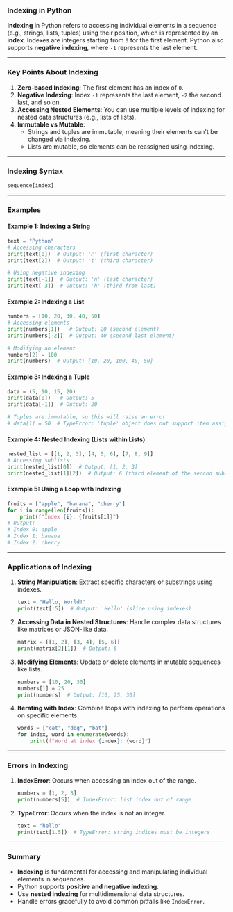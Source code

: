 ### **Indexing in Python**

**Indexing** in Python refers to accessing individual elements in a sequence (e.g., strings, lists, tuples) using their position, which is represented by an **index**. Indexes are integers starting from `0` for the first element. Python also supports **negative indexing**, where `-1` represents the last element.

---

### **Key Points About Indexing**
1. **Zero-based Indexing**: The first element has an index of `0`.
2. **Negative Indexing**: Index `-1` represents the last element, `-2` the second last, and so on.
3. **Accessing Nested Elements**: You can use multiple levels of indexing for nested data structures (e.g., lists of lists).
4. **Immutable vs Mutable**:
   - Strings and tuples are immutable, meaning their elements can't be changed via indexing.
   - Lists are mutable, so elements can be reassigned using indexing.

---

### **Indexing Syntax**
```python
sequence[index]
```

---

### **Examples**

#### Example 1: Indexing a String
```python
text = "Python"
# Accessing characters
print(text[0])  # Output: 'P' (first character)
print(text[2])  # Output: 't' (third character)

# Using negative indexing
print(text[-1])  # Output: 'n' (last character)
print(text[-3])  # Output: 'h' (third from last)
```

#### Example 2: Indexing a List
```python
numbers = [10, 20, 30, 40, 50]
# Accessing elements
print(numbers[1])   # Output: 20 (second element)
print(numbers[-2])  # Output: 40 (second last element)

# Modifying an element
numbers[2] = 100
print(numbers)  # Output: [10, 20, 100, 40, 50]
```

#### Example 3: Indexing a Tuple
```python
data = (5, 10, 15, 20)
print(data[0])   # Output: 5
print(data[-1])  # Output: 20

# Tuples are immutable, so this will raise an error
# data[1] = 50  # TypeError: 'tuple' object does not support item assignment
```

#### Example 4: Nested Indexing (Lists within Lists)
```python
nested_list = [[1, 2, 3], [4, 5, 6], [7, 8, 9]]
# Accessing sublists
print(nested_list[0])  # Output: [1, 2, 3]
print(nested_list[1][2])  # Output: 6 (third element of the second sublist)
```

#### Example 5: Using a Loop with Indexing
```python
fruits = ["apple", "banana", "cherry"]
for i in range(len(fruits)):
    print(f"Index {i}: {fruits[i]}")
# Output:
# Index 0: apple
# Index 1: banana
# Index 2: cherry
```

---

### **Applications of Indexing**

1. **String Manipulation**:
   Extract specific characters or substrings using indexes.
   ```python
   text = "Hello, World!"
   print(text[:5])  # Output: 'Hello' (slice using indexes)
   ```

2. **Accessing Data in Nested Structures**:
   Handle complex data structures like matrices or JSON-like data.
   ```python
   matrix = [[1, 2], [3, 4], [5, 6]]
   print(matrix[2][1])  # Output: 6
   ```

3. **Modifying Elements**:
   Update or delete elements in mutable sequences like lists.
   ```python
   numbers = [10, 20, 30]
   numbers[1] = 25
   print(numbers)  # Output: [10, 25, 30]
   ```

4. **Iterating with Index**:
   Combine loops with indexing to perform operations on specific elements.
   ```python
   words = ["cat", "dog", "bat"]
   for index, word in enumerate(words):
       print(f"Word at index {index}: {word}")
   ```

---

### **Errors in Indexing**
1. **IndexError**: Occurs when accessing an index out of the range.
   ```python
   numbers = [1, 2, 3]
   print(numbers[5])  # IndexError: list index out of range
   ```

2. **TypeError**: Occurs when the index is not an integer.
   ```python
   text = "hello"
   print(text[1.5])  # TypeError: string indices must be integers
   ```

---

### **Summary**
- **Indexing** is fundamental for accessing and manipulating individual elements in sequences.
- Python supports **positive and negative indexing**.
- Use **nested indexing** for multidimensional data structures.
- Handle errors gracefully to avoid common pitfalls like `IndexError`.